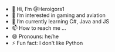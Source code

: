 - 👋 Hi, I’m @Heroigors1
- 👀 I’m interested in gaming and aviation
- 🌱 I’m currently learning C#, Java and JS
- 📫 How to reach me ...
- 😄 Pronouns: he/he
- ⚡ Fun fact: I don't like Python

<!---
Heroigors1/Heroigors1 is a ✨ special ✨ repository because its `README.md` (this file) appears on your GitHub profile.
You can click the Preview link to take a look at your changes.
--->
